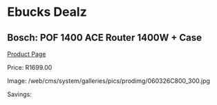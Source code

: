 
# Ebucks Dealz
## Bosch: POF 1400 ACE Router 1400W + Case
[Product Page](https://www.ebucks.com/web/shop/productSelected.do?prodId=349614122&catId=717342768)

Price: R1699.00

Image: /web/cms/system/galleries/pics/prodimg/060326C800_300.jpg

Savings: 


	
